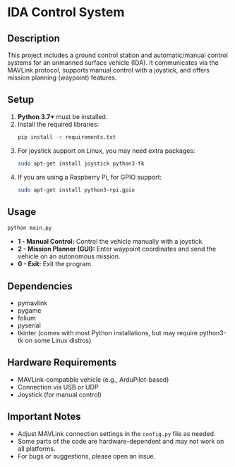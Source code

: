 # IDA Control System

## Description
This project includes a ground control station and automatic/manual control systems for an unmanned surface vehicle (IDA). It communicates via the MAVLink protocol, supports manual control with a joystick, and offers mission planning (waypoint) features.

## Setup

1. **Python 3.7+** must be installed.
2. Install the required libraries:
   ```bash
   pip install -r requirements.txt
   ```
3. For joystick support on Linux, you may need extra packages:
   ```bash
   sudo apt-get install joystick python3-tk
   ```
4. If you are using a Raspberry Pi, for GPIO support:
   ```bash
   sudo apt-get install python3-rpi.gpio
   ```

## Usage

```bash
python main.py
```

- **1 - Manual Control:** Control the vehicle manually with a joystick.
- **2 - Mission Planner (GUI):** Enter waypoint coordinates and send the vehicle on an autonomous mission.
- **0 - Exit:** Exit the program.

## Dependencies
- pymavlink
- pygame
- folium
- pyserial
- tkinter (comes with most Python installations, but may require python3-tk on some Linux distros)

## Hardware Requirements
- MAVLink-compatible vehicle (e.g., ArduPilot-based)
- Connection via USB or UDP
- Joystick (for manual control)

## Important Notes
- Adjust MAVLink connection settings in the `config.py` file as needed.
- Some parts of the code are hardware-dependent and may not work on all platforms.
- For bugs or suggestions, please open an issue.
